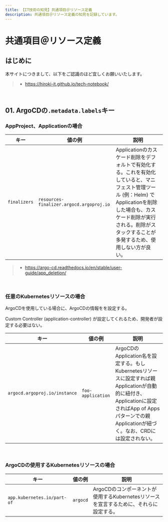 ```yaml
---
title: 【IT技術の知見】共通項目＠リソース定義
description: 共通項目＠リソース定義の知見を記録しています。
---
```


# 共通項目＠リソース定義

## はじめに

本サイトにつきまして、以下をご認識のほど宜しくお願いいたします。

> - https://hiroki-it.github.io/tech-notebook/

<br>

## 01. ArgoCDの`.metadata.labels`キー

### AppProject、Applicationの場合

| キー         | 値の例                                   | 説明                                                                                                                                                                                                                                 |
| ------------ | ---------------------------------------- | ------------------------------------------------------------------------------------------------------------------------------------------------------------------------------------------------------------------------------------ |
| `finalizers` | `resources-finalizer.argocd.argoproj.io` | Applicationのカスケード削除をデフォルトで有効化する。これを有効化していると、マニフェスト管理ツール (例：Helm) でApplicationを削除した場合も、カスケード削除が実行される。削除がスタックすることが多発するため、使用しない方が良い。 |

> - https://argo-cd.readthedocs.io/en/stable/user-guide/app_deletion/

<br>

### 任意のKubernetesリソースの場合

ArgoCDを使用している場合に、ArgoCDの情報をを設定する。

Custom Controller (application-controller) が設定してくれるため、開発者が設定する必要はない。

| キー                          | 値の例            | 説明                                                                                                                                                                                               |
| ----------------------------- | ----------------- | -------------------------------------------------------------------------------------------------------------------------------------------------------------------------------------------------- |
| `argocd.argoproj.io/instance` | `foo-application` | ArgoCDのApplication名を設定する。もしKubernetesリソースに設定すれば親Applicationが自動的に紐付き、Applicationに設定さればApp of Appsパターンでの親Applicationが紐づく。なお、CRDには設定されない。 |

<br>

### ArgoCDの使用するKubernetesリソースの場合

| キー                        | 値の例   | 説明                                                                                   |
| --------------------------- | -------- | -------------------------------------------------------------------------------------- |
| `app.kubernetes.io/part-of` | `argocd` | ArgoCDのコンポーネントが使用するKubernetesリソースを宣言するために、それらに設定する。 |

<br>
